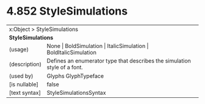 <html dir="LTR" xmlns:mshelp="http://msdn.microsoft.com/mshelp" xmlns:ddue="http://ddue.schemas.microsoft.com/authoring/2003/5" xmlns:xlink="http://www.w3.org/1999/xlink" xmlns:tool="http://www.microsoft.com/tooltip">

<body>
 <input type="hidden" id="userDataCache" class="userDataStyle">
 <input type="hidden" id="hiddenScrollOffset">
 <img id="dropDownImage" style="display:none; height:0; width:0;" src="../local/drpdown.gif">
 <img id="dropDownHoverImage" style="display:none; height:0; width:0;" src="../local/drpdown_orange.gif">
 <img id="collapseImage" style="display:none; height:0; width:0;" src="../local/collapse.gif">
 <img id="expandImage" style="display:none; height:0; width:0;" src="../local/exp.gif">
 <img id="collapseAllImage" style="display:none; height:0; width:0;" src="../local/collall.gif">
 <img id="expandAllImage" style="display:none; height:0; width:0;" src="../local/expall.gif">
 <img id="copyImage" style="display:none; height:0; width:0;" src="../local/copycode.gif">
 <img id="copyHoverImage" style="display:none; height:0; width:0;" src="../local/copycodeHighlight.gif">
 <div id="header"><h1 class="heading">4.852 StyleSimulations</h1></div>

 <div id="mainSection">
 <div id="mainBody">
 <div id="allHistory" class="saveHistory" onsave="saveAll()" onload="loadAll()"></div>
 <p xmlns:wsd="http://wsdev.schemas.microsoft.com/authoring/2008/2" xmlns:msxsl="urn:schemas-microsoft-com:xslt" xmlns:script="urn:script" xmlns:build="urn:build">
 </p>
 <div id="sectionSection0" class="section" name="collapseableSection">
 <content xmlns="http://ddue.schemas.microsoft.com/authoring/2003/5" xmlns:wsd="http://wsdev.schemas.microsoft.com/authoring/2008/2" xmlns:msxsl="urn:schemas-microsoft-com:xslt" xmlns:script="urn:script" xmlns:build="urn:build">
 </content>
 </div>
 <div id="sectionSection1" class="section" name="collapseableSection">
 <content xmlns="http://ddue.schemas.microsoft.com/authoring/2003/5" xmlns:wsd="http://wsdev.schemas.microsoft.com/authoring/2008/2" xmlns:msxsl="urn:schemas-microsoft-com:xslt" xmlns:script="urn:script" xmlns:build="urn:build">
 <table class="ProtocolAuthoredTable" xmlns="">
 <tr><td colspan="2">
<mshelp:link keywords="86913f34-aa06-4c94-9f09-83936a822fd8" tabindex="0">x:Object</mshelp:link> &gt; <mshelp:link keywords="6653b323-0780-409b-acbe-4643c1f7347e" tabindex="0">StyleSimulations</mshelp:link> </td>
 </tr>
 <tr><td colspan="2">
 <b>
StyleSimulations </b>
 </td>
 </tr>
 <tr><td><div class="indent0">(usage)</div></td>
 <td><mshelp:link keywords="5643355a-378f-435f-9f30-7e1996e2b1fc" tabindex="0">None</mshelp:link> | <mshelp:link keywords="5643355a-378f-435f-9f30-7e1996e2b1fc" tabindex="0">BoldSimulation</mshelp:link> | <mshelp:link keywords="5643355a-378f-435f-9f30-7e1996e2b1fc" tabindex="0">ItalicSimulation</mshelp:link> | <mshelp:link keywords="5643355a-378f-435f-9f30-7e1996e2b1fc" tabindex="0">BoldItalicSimulation</mshelp:link> </td>
 </tr>
 <tr><td><div class="indent0">(description)</div></td>
 <td>Defines an enumerator type that describes the simulation style of a font. </td>
 </tr>
 <tr><td><div class="indent0">(used by)</div></td>
 <td><mshelp:link keywords="f9fb3eb5-60e5-4a03-b3b3-b0dc73e79ccd" tabindex="0">Glyphs</mshelp:link> <mshelp:link keywords="201f61ca-a76b-4ed3-ab10-adc7b5c79345" tabindex="0">GlyphTypeface</mshelp:link> </td>
 </tr>
 <tr><td><div class="indent0">[is nullable]</div></td>
 <td>false </td>
 </tr>
 <tr><td><div class="indent0">[text syntax]</div></td>
 <td><mshelp:link keywords="5643355a-378f-435f-9f30-7e1996e2b1fc" tabindex="0">StyleSimulationsSyntax</mshelp:link> </td>
 </tr>
</table>
 </content>
 </div>
 <!--[if gte IE 5]>
 <tool:tip element="languageFilterToolTip" avoidmouse="false"/>
 <![endif]-->
 </div>
 <a name="feedback"></a><span></span>
 </div>
</body></html>

